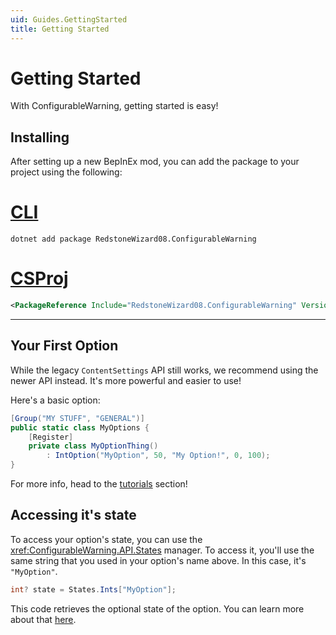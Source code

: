 ```yaml
---
uid: Guides.GettingStarted
title: Getting Started
---
```


# Getting Started

With ConfigurableWarning, getting started is easy!

## Installing

After setting up a new BepInEx mod,
you can add the package to your project using the following:

# [CLI](#tab/cli)

```pwsh
dotnet add package RedstoneWizard08.ConfigurableWarning
```

# [CSProj](#tab/csproj)

```xml
<PackageReference Include="RedstoneWizard08.ConfigurableWarning" Version="1.15.2" IncludeAssets="compile" ExcludeAssets="RUNTIME" />
```

---

## Your First Option

While the legacy `ContentSettings` API still works, we recommend using the newer API instead.
It's more powerful and easier to use!

Here's a basic option:

```cs
[Group("MY STUFF", "GENERAL")]
public static class MyOptions {
    [Register]
    private class MyOptionThing()
        : IntOption("MyOption", 50, "My Option!", 0, 100);
}
```

For more info, head to the [tutorials](./tutorials/index.html) section!

## Accessing it's state

To access your option's state, you can use the <xref:ConfigurableWarning.API.States>
manager. To access it, you'll use the same string that you used in your option's name above.
In this case, it's `"MyOption"`.

```cs
int? state = States.Ints["MyOption"];
```

This code retrieves the optional state of the option. You can learn more about that
[here](../tutorials/state.md).
